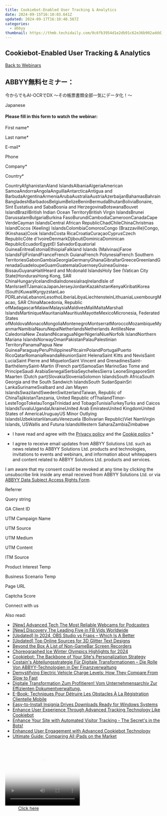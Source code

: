 ```yaml
---
title: Cookiebot-Enabled User Tracking & Analytics
date: 2024-09-15T16:10:03.641Z
updated: 2024-09-17T16:10:40.587Z
categories:
  - abbyy
thumbnail: https://thmb.techidaily.com/0c6fb3954d1e2db91c62e36b902addd3def785021471d7305b2b7e3d9392a35c.jpg
---
```


## Cookiebot-Enabled User Tracking & Analytics

[Back to Webinars](https://tools.techidaily.com/abbyy/products/)

## ABBYY無料セミナー：  
 今からでもAI-OCRでDX ～その帳票書類全部一気にデータ化！～

Japanese

#### Please fill in this form to watch the webinar:

First name\*

Last name\*

E-mail\*

Phone

Company\*

Сountry\*

СountryAfghanistanAland IslandsAlbaniaAlgeriaAmerican SamoaAndorraAngolaAnguillaAntarcticaAntigua and BarbudaArgentinaArmeniaArubaAustraliaAustriaAzerbaijanBahamasBahrainBangladeshBarbadosBelgiumBelizeBeninBermudaBhutanBoliviaBonaire, Sint Eustatius and SabaBosnia and HerzegovinaBotswanaBouvet IslandBrazilBritish Indian Ocean TerritoryBritish Virgin IslandsBrunei DarussalamBulgariaBurkina FasoBurundiCambodiaCameroonCanadaCape VerdeCayman IslandsCentral African RepublicChadChileChinaChristmas IslandCocos (Keeling) IslandsColombiaComorosCongo (Brazzaville)Congo, (Kinshasa)Cook IslandsCosta RicaCroatiaCuraçaoCyprusCzech RepublicCôte d'IvoireDenmarkDjiboutiDominicaDominican RepublicEcuadorEgyptEl SalvadorEquatorial GuineaEritreaEstoniaEthiopiaFalkland Islands (Malvinas)Faroe IslandsFijiFinlandFranceFrench GuianaFrench PolynesiaFrench Southern TerritoriesGabonGambiaGeorgiaGermanyGhanaGibraltarGreeceGreenlandGrenadaGuadeloupeGuamGuatemalaGuernseyGuineaGuinea-BissauGuyanaHaitiHeard and Mcdonald IslandsHoly See (Vatican City State)HondurasHong Kong, SAR ChinaHungaryIcelandIndiaIndonesiaIraqIrelandIsle of ManIsraelITJamaicaJapanJerseyJordanKazakhstanKenyaKiribatiKorea (South)KuwaitKyrgyzstanLao PDRLatviaLebanonLesothoLiberiaLibyaLiechtensteinLithuaniaLuxembourgMacao, SAR ChinaMacedonia, Republic ofMadagascarMalawiMalaysiaMaldivesMaliMaltaMarshall IslandsMartiniqueMauritaniaMauritiusMayotteMexicoMicronesia, Federated States ofMoldovaMonacoMongoliaMontenegroMontserratMoroccoMozambiqueMyanmarNamibiaNauruNepalNetherlandsNetherlands AntillesNew CaledoniaNew ZealandNicaraguaNigerNigeriaNiueNorfolk IslandNorthern Mariana IslandsNorwayOmanPakistanPalauPalestinian TerritoryPanamaPapua New GuineaParaguayPeruPhilippinesPitcairnPolandPortugalPuerto RicoQatarRomaniaRwandaRéunionSaint HelenaSaint Kitts and NevisSaint LuciaSaint Pierre and MiquelonSaint Vincent and GrenadinesSaint-BarthélemySaint-Martin (French part)SamoaSan MarinoSao Tome and PrincipeSaudi ArabiaSenegalSerbiaSeychellesSierra LeoneSingaporeSint Maarten (Dutch part)SlovakiaSloveniaSolomon IslandsSouth AfricaSouth Georgia and the South Sandwich IslandsSouth SudanSpainSri LankaSurinameSvalbard and Jan Mayen IslandsSwazilandSwedenSwitzerlandTaiwan, Republic of ChinaTajikistanTanzania, United Republic ofThailandTimor-LesteTogoTokelauTongaTrinidad and TobagoTunisiaTurkeyTurks and Caicos IslandsTuvaluUgandaUkraineUnited Arab EmiratesUnited KingdomUnited States of AmericaUruguayUS Minor Outlying IslandsUzbekistanVanuatuVenezuela (Bolivarian Republic)Viet NamVirgin Islands, USWallis and Futuna IslandsWestern SaharaZambiaZimbabwe

* I have read and agree with the [Privacy policy](https://tools.techidaily.com/abbyy/products/) and the [Cookie policy](https://tools.techidaily.com/abbyy/products/).\*

* I agree to receive email updates from ABBYY Solutions Ltd. such as news related to ABBYY Solutions Ltd. products and technologies, invitations to events and webinars, and information about whitepapers and content related to ABBYY Solutions Ltd. products and services.  
    
I am aware that my consent could be revoked at any time by clicking the unsubscribe link inside any email received from ABBYY Solutions Ltd. or via [ABBYY Data Subject Access Rights Form](https://tools.techidaily.com/abbyy/products/).

Referrer

Query string

GA Client ID

UTM Campaign Name

UTM Source

UTM Medium

UTM Content

ITM Source

Product Interest Temp

Business Scenario Temp

Page URL

Captcha Score

Connect with us

<ins class="adsbygoogle"
     style="display:block"
     data-ad-format="autorelaxed"
     data-ad-client="ca-pub-7571918770474297"
     data-ad-slot="1223367746"></ins>

<ins class="adsbygoogle"
     style="display:block"
     data-ad-client="ca-pub-7571918770474297"
     data-ad-slot="8358498916"
     data-ad-format="auto"
     data-full-width-responsive="true"></ins>

<span class="atpl-alsoreadstyle">Also read:</span>
<div><ul>
<li><a href="https://extra-information.techidaily.com/new-advanced-tech-the-most-reliable-webcams-for-podcasters/"><u>[New] Advanced Tech The Most Reliable Webcams for Podcasters</u></a></li>
<li><a href="https://facebook-video-recording.techidaily.com/new-discovery-the-leading-five-in-fb-vids-worldwide/"><u>[New] Discovery The Leading Five in FB Vids Worldwide</u></a></li>
<li><a href="https://video-capture.techidaily.com/updated-in-2024-obs-studio-vs-fraps-which-is-a-better/"><u>[Updated] In 2024, OBS Studio vs Fraps – Which Is A Better</u></a></li>
<li><a href="https://some-guidance.techidaily.com/updated-top-online-sources-for-3d-glitter-text-designs/"><u>[Updated] Top Online Sources for 3D Glitter Text Designs</u></a></li>
<li><a href="https://remote-screen-capture.techidaily.com/beyond-the-box-a-list-of-non-gamebar-screen-recorders/"><u>Beyond the Box A List of Non-GameBar Screen Recorders</u></a></li>
<li><a href="https://extra-resources.techidaily.com/choreographed-ice-winter-olympics-highlights-for-2024/"><u>Choreographed Ice Winter Olympics Highlights for 2024</u></a></li>
<li><a href="https://some-tips.techidaily.com/cookiebot-the-backbone-of-your-sites-personalization-strategy/"><u>Cookiebot: The Backbone of Your Site's Personalization Strategy</u></a></li>
<li><a href="https://some-tips.techidaily.com/costains-abteilungsstrategie-fur-digitale-transformationen-die-rolle-von-abbyy-technologien-in-der-finanzverwaltung/"><u>Costain's Abteilungsstrategie Für Digitale Transformationen – Die Rolle Von ABBYY-Technologien in Der Finanzverwaltung</u></a></li>
<li><a href="https://tech-recovery.techidaily.com/demystifying-electric-vehicle-charge-levels-how-they-compare-from-slow-to-fast/"><u>Demystifying Electric Vehicle Charge Levels: How They Compare From Slow to Fast</u></a></li>
<li><a href="https://some-tips.techidaily.com/digitale-transformation-zum-profitieren-vom-unternehmensarchiv-zur-effizienten-dokumentverwaltung/"><u>Digitale Transformation Zum Profitieren! Vom Unternehmensarchiv Zur Effizienten Dokumentverwaltung.</u></a></li>
<li><a href="https://some-tips.techidaily.com/e-book-techniques-pour-detruire-les-obstacles-a-la-registration-clientelle-mobile/"><u>E-Book: Techniques Pour Détruire Les Obstacles À La Régistration Clientelle Mobile</u></a></li>
<li><a href="https://win-amazing.techidaily.com/easy-to-install-insignia-drives-downloads-ready-for-windows-systems/"><u>Easy-to-Install Insignia Drives Downloads Ready for Windows Systems</u></a></li>
<li><a href="https://some-tips.techidaily.com/enhance-user-experience-through-advanced-tracking-technology-like-cookiebot/"><u>Enhance User Experience Through Advanced Tracking Technology Like Cookiebot</u></a></li>
<li><a href="https://some-tips.techidaily.com/enhance-your-site-with-automated-visitor-tracking-the-secrets-in-the-bots/"><u>Enhance Your Site with Automated Visitor Tracking - The Secret's in the Bots!</u></a></li>
<li><a href="https://some-tips.techidaily.com/enhanced-user-engagement-with-advanced-cookiebot-technology/"><u>Enhanced User Engagement with Advanced Cookiebot Technology</u></a></li>
<li><a href="https://buynow-reviews.techidaily.com/ultimate-guide-comparing-all-ipads-on-the-market/"><u>Ultimate Guide: Comparing All iPads on the Market</u></a></li>
</ul></div>

<!-- affiliate ads begin -->
<span id="1265663">
					<video width="240" height="200" style="cursor:pointer"
           poster="//a.impactradius-go.com/display-clicktoplayimage/1265663.png"
           onclick="if(!this.playClicked){this.play();this.setAttribute('controls',true);this.playClicked=true;}">
	   <source src="//a.impactradius-go.com/display-ad/4482-1265663">
	   <img src="//a.impactradius-go.com/display-clicktoplayimage/1265663.png" style="border: none; height: 100%; width: 100%; object-fit: contain">
	</video>
	<div style="width:150px;text-align:center"><a href="javascript:window.open(decodeURIComponent('https%3A%2F%2Fmartinic.evyy.net%2Fc%2F5597632%2F1265663%2F4482'), '_blank');void(0);">Click here</a></div>
</span>
<img height="0" width="0" src="https://imp.pxf.io/i/5597632/1265663/4482" style="position:absolute;visibility:hidden;" border="0" />
<!-- affiliate ads end -->

